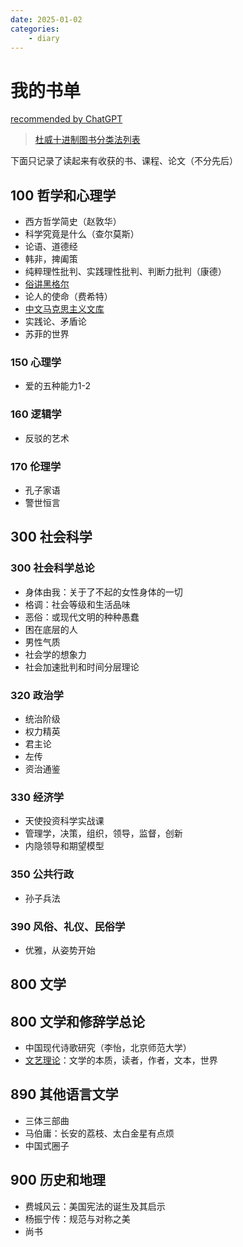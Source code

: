 ```yaml
---
date: 2025-01-02
categories:
    - diary
---
```


# 我的书单

<!-- more -->

[recommended by ChatGPT](./booklist-chatgpt.png)

>[杜威十进制图书分类法列表](https://zh.wikipedia.org/wiki/%E6%9D%9C%E5%A8%81%E5%8D%81%E9%80%B2%E4%BD%8D%E5%9C%96%E6%9B%B8%E5%88%86%E9%A1%9E%E6%B3%95%E5%88%97%E8%A1%A8)

下面只记录了读起来有收获的书、课程、论文（不分先后）

## 100 哲学和心理学  

- 西方哲学简史（赵敦华）
- 科学究竟是什么（查尔莫斯）
- 论语、道德经
- 韩非，捭阖策
- 纯粹理性批判、实践理性批判、判断力批判（康德）
- [俗讲黑格尔](https://www.bilibili.com/video/BV1kp4y1Q7EQ/)
- 论人的使命（费希特）
- [中文马克思主义文库](https://www.marxists.org/chinese/index.html)
- 实践论、矛盾论
- 苏菲的世界

### 150 心理学

- 爱的五种能力1-2

### 160 逻辑学

- 反驳的艺术

### 170 伦理学

- 孔子家语
- 警世恒言

## 300 社会科学  

### 300 社会科学总论

- 身体由我：关于了不起的女性身体的一切
- 格调：社会等级和生活品味
- 恶俗：或现代文明的种种愚蠢
- 困在底层的人
- 男性气质
- 社会学的想象力
- 社会加速批判和时间分层理论

### 320 政治学

- 统治阶级
- 权力精英
- 君主论
- 左传
- 资治通鉴

### 330 经济学

- 天使投资科学实战课
- 管理学，决策，组织，领导，监督，创新  
- 内隐领导和期望模型

### 350 公共行政

- 孙子兵法

### 390 风俗、礼仪、民俗学

- 优雅，从姿势开始

## 800 文学

## 800 文学和修辞学总论

- 中国现代诗歌研究（李怡，北京师范大学）
- [文艺理论](./29-文学理论%20杨宁.pdf)：文学的本质，读者，作者，文本，世界

## 890 其他语言文学

- 三体三部曲
- 马伯庸：长安的荔枝、太白金星有点烦
- 中国式圈子

## 900 历史和地理

- 费城风云：美国宪法的诞生及其启示
- 杨振宁传：规范与对称之美
- 尚书


